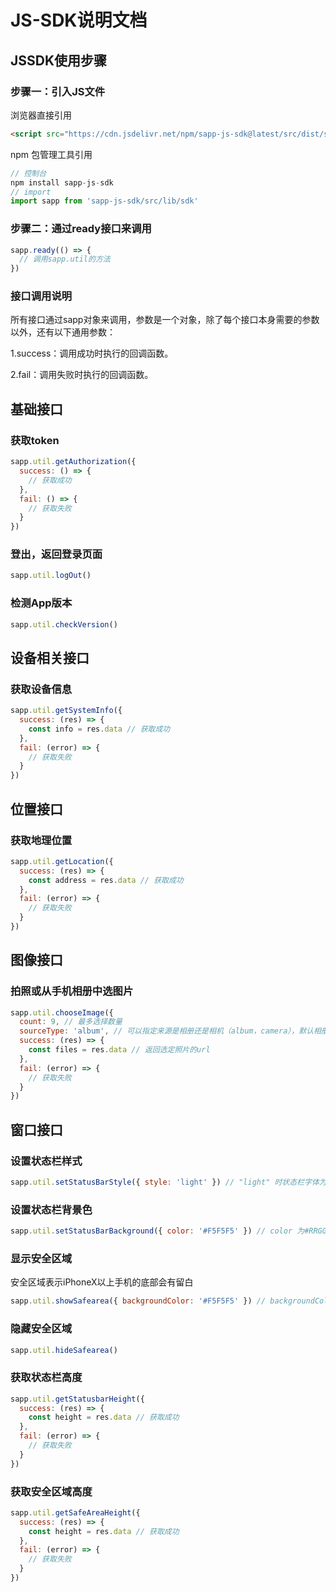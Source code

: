 # JS-SDK说明文档

## JSSDK使用步骤

### 步骤一：引入JS文件

浏览器直接引用

```html
<script src="https://cdn.jsdelivr.net/npm/sapp-js-sdk@latest/src/dist/sapp-js-sdk-min.js"></script>
```

npm 包管理工具引用

```javascript
// 控制台
npm install sapp-js-sdk
// import
import sapp from 'sapp-js-sdk/src/lib/sdk'
```



### 步骤二：通过ready接口来调用

```javascript
sapp.ready(() => {
  // 调用sapp.util的方法
})
```

### 接口调用说明

所有接口通过sapp对象来调用，参数是一个对象，除了每个接口本身需要的参数以外，还有以下通用参数：

1.success：调用成功时执行的回调函数。

2.fail：调用失败时执行的回调函数。

## 基础接口

### 获取token

```javascript
sapp.util.getAuthorization({
  success: () => {
    // 获取成功
  },
  fail: () => {
    // 获取失败
  }
})
```

### 登出，返回登录页面

```javascript
sapp.util.logOut()
```

### 检测App版本

```javascript
sapp.util.checkVersion()
```

## 设备相关接口

### 获取设备信息

```javascript
sapp.util.getSystemInfo({
  success: (res) => {
    const info = res.data // 获取成功
  },
  fail: (error) => {
    // 获取失败
  }
})
```



## 位置接口

### 获取地理位置

```javascript
sapp.util.getLocation({
  success: (res) => {
    const address = res.data // 获取成功
  },
  fail: (error) => {
    // 获取失败
  }
})
```

## 图像接口

### 拍照或从手机相册中选图片

```javascript
sapp.util.chooseImage({
  count: 9, // 最多选择数量
  sourceType: 'album', // 可以指定来源是相册还是相机（album，camera），默认相册
  success: (res) => {
    const files = res.data // 返回选定照片的url
  },
  fail: (error) => {
    // 获取失败
  }
})
```

## 窗口接口

### 设置状态栏样式

```javascript
sapp.util.setStatusBarStyle({ style: 'light' }) // "light" 时状态栏字体为白色，"dark" 则为黑色
```

### 设置状态栏背景色

```javascript
sapp.util.setStatusBarBackground({ color: '#F5F5F5' }) // color 为#RRGGBB值
```

### 显示安全区域

安全区域表示iPhoneX以上手机的底部会有留白

```javascript
sapp.util.showSafearea({ backgroundColor: '#F5F5F5' }) // backgroundColor 为#RRGGBB值
```

### 隐藏安全区域

```javascript
sapp.util.hideSafearea()
```

### 获取状态栏高度

```javascript
sapp.util.getStatusbarHeight({
  success: (res) => {
    const height = res.data // 获取成功
  },
  fail: (error) => {
    // 获取失败
  }
})
```

### 获取安全区域高度

```javascript
sapp.util.getSafeAreaHeight({
  success: (res) => {
    const height = res.data // 获取成功
  },
  fail: (error) => {
    // 获取失败
  }
})
```

